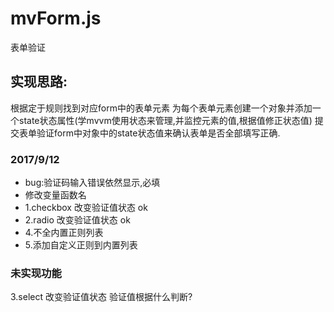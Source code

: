 # mvForm.js
表单验证

## 实现思路:
根据定于规则找到对应form中的表单元素
为每个表单元素创建一个对象并添加一个state状态属性(学mvvm使用状态来管理,并监控元素的值,根据值修正状态值)
提交表单验证form中对象中的state状态值来确认表单是否全部填写正确.


### 2017/9/12
- bug:验证码输入错误依然显示,必填
- 修改变量函数名
- 1.checkbox 改变验证值状态 ok
- 2.radio 改变验证值状态 ok
- 4.不全内置正则列表
- 5.添加自定义正则到内置列表

### 未实现功能
3.select 改变验证值状态 验证值根据什么判断?

